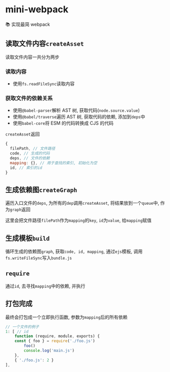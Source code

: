 # mini-webpack

📚 实现最简 webpack

## 读取文件内容`createAsset`

读取文件内容一共分为两步

### 读取内容

- 使用`fs.readFileSync`读取内容

### 获取文件的依赖关系

- 使用`@babel-parser`解析 AST 树, 获取代码(`node.source.value`)
- 使用`@babel/traverse`遍历 AST 树, 获取代码的依赖, 添加到`deps`中
- 使用`babel-core`将 ESM 的代码转换成 CJS 的代码

`createAsset`返回

```javascript
{
  filePath, // 文件路径
  code, // 生成的代码
  deps, // 文件的依赖
  mapping: {}, // 用于查找的索引, 初始化为空
  id, // 索引的id
}
```

## 生成依赖图`createGraph`

遍历入口文件的`deps`, 为所有的`dep`调用`createAsset`, 将结果放到一个`queue`中, 作为`graph`返回

这里会把文件路径`filePath`作为`mapping`的`key`, `id`为`value`, 给`mapping`赋值

## 生成模板`build`

循环生成的依赖图`graph`, 获取`code, id, mapping`, 通过`ejs`模板, 调用`fs.writeFileSync`写入`bundle.js`

## `require`

通过`id`, 去寻找`mapping`中的依赖, 并执行

## 打包完成

最终会打包成一个立即执行函数, 参数为`mapping`后的所有依赖

```javascript
// 一个文件的例子
1: [ // id
	function (require, module, exports) {
	const { foo } = require('./foo.js')
		foo()
		console.log('main.js')
	},
	{ './foo.js': 2 }
],
```
